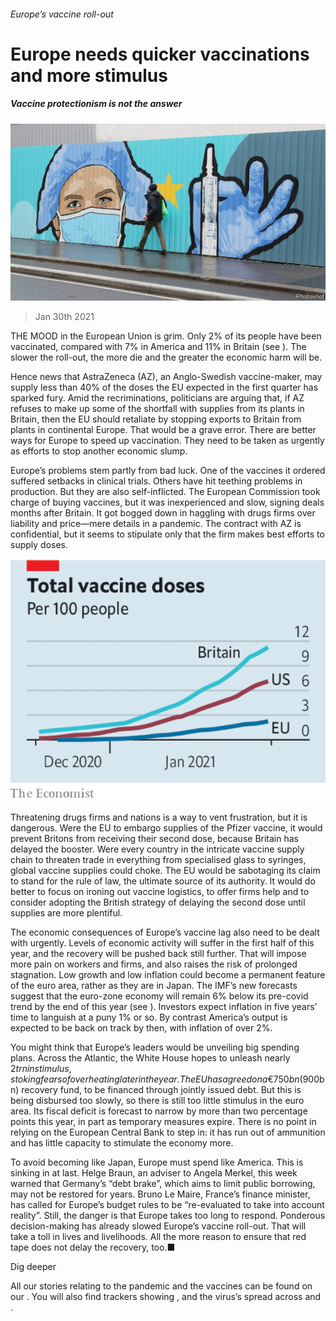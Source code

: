 ###### Europe’s vaccine roll-out

# Europe needs quicker vaccinations and more stimulus 

##### Vaccine protectionism is not the answer 

![image](images/20210130_ldp501.jpg) 

> Jan 30th 2021 


THE MOOD in the European Union is grim. Only 2% of its people have been vaccinated, compared with 7% in America and 11% in Britain (see ). The slower the roll-out, the more die and the greater the economic harm will be.


Hence news that AstraZeneca (AZ), an Anglo-Swedish vaccine-maker, may supply less than 40% of the doses the EU expected in the first quarter has sparked fury. Amid the recriminations, politicians are arguing that, if AZ refuses to make up some of the shortfall with supplies from its plants in Britain, then the EU should retaliate by stopping exports to Britain from plants in continental Europe. That would be a grave error. There are better ways for Europe to speed up vaccination. They need to be taken as urgently as efforts to stop another economic slump.



Europe’s problems stem partly from bad luck. One of the vaccines it ordered suffered setbacks in clinical trials. Others have hit teething problems in production. But they are also self-inflicted. The European Commission took charge of buying vaccines, but it was inexperienced and slow, signing deals months after Britain. It got bogged down in haggling with drugs firms over liability and price—mere details in a pandemic. The contract with AZ is confidential, but it seems to stipulate only that the firm makes best efforts to supply doses.

![image](images/20210130_LDC608.png) 



Threatening drugs firms and nations is a way to vent frustration, but it is dangerous. Were the EU to embargo supplies of the Pfizer vaccine, it would prevent Britons from receiving their second dose, because Britain has delayed the booster. Were every country in the intricate vaccine supply chain to threaten trade in everything from specialised glass to syringes, global vaccine supplies could choke. The EU would be sabotaging its claim to stand for the rule of law, the ultimate source of its authority. It would do better to focus on ironing out vaccine logistics, to offer firms help and to consider adopting the British strategy of delaying the second dose until supplies are more plentiful.


The economic consequences of Europe’s vaccine lag also need to be dealt with urgently. Levels of economic activity will suffer in the first half of this year, and the recovery will be pushed back still further. That will impose more pain on workers and firms, and also raises the risk of prolonged stagnation. Low growth and low inflation could become a permanent feature of the euro area, rather as they are in Japan. The IMF’s new forecasts suggest that the euro-zone economy will remain 6% below its pre-covid trend by the end of this year (see ). Investors expect inflation in five years’ time to languish at a puny 1% or so. By contrast America’s output is expected to be back on track by then, with inflation of over 2%.


You might think that Europe’s leaders would be unveiling big spending plans. Across the Atlantic, the White House hopes to unleash nearly $2trn in stimulus, stoking fears of overheating later in the year. The EU has agreed on a €750bn ($900bn) recovery fund, to be financed through jointly issued debt. But this is being disbursed too slowly, so there is still too little stimulus in the euro area. Its fiscal deficit is forecast to narrow by more than two percentage points this year, in part as temporary measures expire. There is no point in relying on the European Central Bank to step in: it has run out of ammunition and has little capacity to stimulate the economy more.


To avoid becoming like Japan, Europe must spend like America. This is sinking in at last. Helge Braun, an adviser to Angela Merkel, this week warned that Germany’s “debt brake”, which aims to limit public borrowing, may not be restored for years. Bruno Le Maire, France’s finance minister, has called for Europe’s budget rules to be “re-evaluated to take into account reality”. Still, the danger is that Europe takes too long to respond. Ponderous decision-making has already slowed Europe’s vaccine roll-out. That will take a toll in lives and livelihoods. All the more reason to ensure that red tape does not delay the recovery, too.■


Dig deeper


All our stories relating to the pandemic and the vaccines can be found on our . You will also find trackers showing ,  and the virus’s spread across  and .

